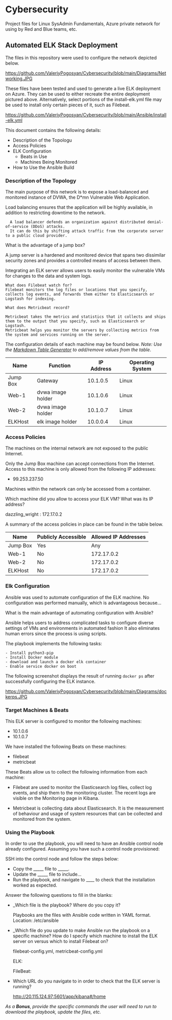 # Cybersecurity
Project files for Linux SysAdmin Fundamentals, Azure private network for using by Red and Blue teams, etc.

## Automated ELK Stack Deployment

The files in this repository were used to configure the network depicted below.

  https://github.com/ValeriyPogosyan/Cybersecurity/blob/main/Diagrams/Networking.JPG

These files have been tested and used to generate a live ELK deployment on Azure. 
They can be used to either recreate the entire deployment pictured above. Alternatively, select portions of the install-elk.yml file may be used to install only certain pieces of it, such as Filebeat.

  https://github.com/ValeriyPogosyan/Cybersecurity/blob/main/Ansible/install-elk.yml

This document contains the following details:
- Description of the Topologu
- Access Policies
- ELK Configuration
  - Beats in Use
  - Machines Being Monitored
- How to Use the Ansible Build

### Description of the Topology

The main purpose of this network is to expose a load-balanced and monitored instance of DVWA, the D*mn Vulnerable Web Application.

Load balancing ensures that the application will be highly available, in addition to restricting downtime to the network.

      A load balancer defends an organization against distributed denial-of-service (DDoS) attacks.
	  It can do this by shifting attack traffic from the corporate server to a public cloud provider.

 What is the advantage of a jump box?
 
 A jump server is a hardened and monitored device that spans two dissimilar security zones and provides a controlled means of access between them. 

Integrating an ELK server allows users to easily monitor the vulnerable VMs for changes to the data and system logs.

	What does Filebeat watch for?
	Filebeat monitors the log files or locations that you specify, collects log events, and forwards them either to Elasticsearch or Logstash for indexing.
	
    What does Metricbeat record?
	
	Metricbeat takes the metrics and statistics that it collects and ships them to the output that you specify, such as Elasticsearch or Logstash.
	Metricbeat helps you monitor the servers by collecting metrics from the system and services running on the server.

The configuration details of each machine may be found below.
_Note: Use the [Markdown Table Generator](http://www.tablesgenerator.com/markdown_tables) to add/remove values from the table_.

| Name     | Function 		 | IP Address | Operating System |
|----------|-----------------|------------|------------------|
| Jump Box | Gateway         | 10.1.0.5   | Linux            |
| Web-1    |dvwa image holder| 10.1.0.6   | Linux            |
| Web-2    |dvwa image holder| 10.1.0.7   | Linux            |
| ELKHost  |elk image holder | 10.0.0.4   | Linux            |

### Access Policies

The machines on the internal network are not exposed to the public Internet. 

Only the Jump Box machine can accept connections from the Internet. Access to this machine is only allowed from the following IP addresses:

- 99.253.237.50

Machines within the network can only be accessed from a container.

 Which machine did you allow to access your ELK VM? What was its IP address?
 
 dazzling_wright : 172.17.0.2

A summary of the access policies in place can be found in the table below.

| Name     | Publicly Accessible | Allowed IP Addresses |
|----------|---------------------|----------------------|
| Jump Box | Yes                 | Any                  |
| Web-1    | No                  | 172.17.0.2           |
| Web-2    | No                  | 172.17.0.2           |
| ELKHost  | No                  | 172.17.0.2           |

### Elk Configuration

Ansible was used to automate configuration of the ELK machine. No configuration was performed manually, which is advantageous because...
 
 What is the main advantage of automating configuration with Ansible?
 
 Ansible helps users to address complicated tasks to configure diverse settings of VMs and environments in automated fashion
 It also eliminates human errors since the process is using scripts. 

The playbook implements the following tasks:

	- Install python3-pip
	- Install Docker module
	- download and launch a docker elk container
	- Enable service docker on boot

The following screenshot displays the result of running `docker ps` after successfully configuring the ELK instance.

https://github.com/ValeriyPogosyan/Cybersecurity/blob/main/Diagrams/dockerps.JPG

### Target Machines & Beats
This ELK server is configured to monitor the following machines:
- 10.1.0.6
- 10.1.0.7

We have installed the following Beats on these machines:

- filebeat
- metricbeat   


These Beats allow us to collect the following information from each machine:
	
 -  Filebeat are used to monitor the Elasticsearch log files, collect log events, and ship them to the monitoring cluster.
    The recent logs are visible on the Monitoring page in Kibana.

 -  Metricbeat is collecting data about Elasticsearch.
    It is the measurement of behaviour and usage of system resources that can be collected and monitored from the system.

### Using the Playbook
In order to use the playbook, you will need to have an Ansible control node already configured. Assuming you have such a control node provisioned: 

SSH into the control node and follow the steps below:
- Copy the _____ file to _____.
- Update the _____ file to include...
- Run the playbook, and navigate to ____ to check that the installation worked as expected.

 Answer the following questions to fill in the blanks:
 
- _Which file is the playbook? Where do you copy it? 

   Playbooks are the files with Ansible code written in YAML format.
   Location: /etc/ansible

- _Which file do you update to make Ansible run the playbook on a specific machine? 
   How do I specify which machine to install the ELK server on versus which to install Filebeat on?
   
   filebeat-config.yml, metricbeat-config.yml
   
   ELK:
   
   FileBeat:
   
   
   
   
- Which URL do you navigate to in order to check that the ELK server is running?

	http://20.115.124.97:5601/app/kibana#/home
	
		
		

_As a **Bonus**, provide the specific commands the user will need to run to download the playbook, update the files, etc._